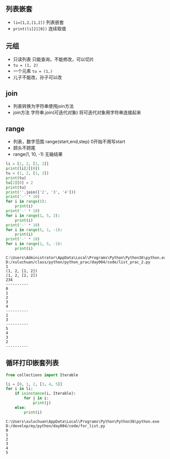 ## 列表嵌套

- `li=[1,2,[1,2]]` 列表嵌套
- `print(li[2][0])` 连续取值

## 元组

- 只读列表 只能查询，不能修改，可以切片
- `tu = (1, 2)`
- 一个元素 `tu = (1,)`
- 儿子不能改，孙子可以改

## join

- 列表转换为字符串使用join方法
- join方法 字符串.join(可迭代对象) 将可迭代对象用字符串连接起来

## range

- 列表，数字范围 range(start,end,step) 0开始不用写start 
- 顾头不顾尾
- range(1, 10, -1) 无输结果

```python
li = [1, 2, [1, 2]]
print(li[2][0])
tu = (1, 2, [1, 2])
print(tu)
tu[2][0] = 2
print(tu)
print(''.join(['2', '3', '4']))
print('-' * 10)
for i in range(5):
    print(i)
print('-' * 10)
for i in range(1, 5, 2):
    print(i)
print('-' * 10)
for i in range(5, 1, -1):
    print(i)
print('-' * 10)
for i in range(1, 5, -1):
    print(i)
```

```
C:\Users\Administrator\AppData\Local\Programs\Python\Python36\python.exe D:/xuluchuan/class/python/python_prac/day004/code/list_prac_2.py
1
(1, 2, [1, 2])
(1, 2, [2, 2])
234
----------
0
1
2
3
4
----------
1
3
----------
5
4
3
2
----------
```

## 循环打印嵌套列表

```python
from collections import Iterable

li = [0, 1, 2, [3, 4, 5]]
for i in li:
    if isinstance(i, Iterable):
        for j in i:
            print(j)
    else:
        print(i)
```

```
C:\Users\xuluchuan\AppData\Local\Programs\Python\Python36\python.exe D:/develop/my/python/day004/code/for_list.py
0
1
2
3
4
5
```
